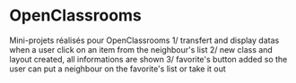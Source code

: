 # OpenClassrooms
Mini-projets réalisés pour OpenClassrooms
1/ transfert and display datas when a user click on an item from the neighbour's list
2/ new class and layout created, all informations are shown
3/ favorite's button added so the user can put a neighbour on the favorite's list or take it out
